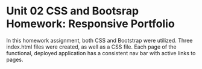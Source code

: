 # Unit 02 CSS and Bootsrap Homework: Responsive Portfolio

In this homework assignment, both CSS and Bootstrap were utilized.
Three index.html files were created, as well as a CSS file. 
Each page of the functional, deployed application has a consistent nav bar with active links to pages.